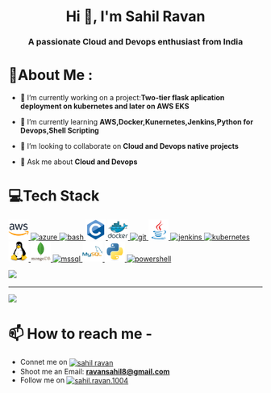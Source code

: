<h1 align="center">Hi 👋, I'm Sahil Ravan</h1>

<h3 align="center">A passionate Cloud and Devops enthusiast from India</h3>

# 💫About Me :
- 🔭 I’m currently working on a project:**Two-tier flask aplication deployment on kubernetes and later on AWS EKS**

- 🌱 I’m currently learning **AWS,Docker,Kunernetes,Jenkins,Python for Devops,Shell Scripting**

- 👯 I’m looking to collaborate on **Cloud and Devops native projects**

- 💬 Ask me about **Cloud and Devops**


# 💻Tech Stack
<p align="left"> <a href="https://aws.amazon.com" target="_blank" rel="noreferrer"> <img src="https://raw.githubusercontent.com/devicons/devicon/master/icons/amazonwebservices/amazonwebservices-original-wordmark.svg" alt="aws" width="40" height="40"/> </a> <a href="https://azure.microsoft.com/en-in/" target="_blank" rel="noreferrer"> <img src="https://www.vectorlogo.zone/logos/microsoft_azure/microsoft_azure-icon.svg" alt="azure" width="40" height="40"/> </a> <a href="https://www.gnu.org/software/bash/" target="_blank" rel="noreferrer"> <img src="https://www.vectorlogo.zone/logos/gnu_bash/gnu_bash-icon.svg" alt="bash" width="40" height="40"/> </a> <a href="https://www.cprogramming.com/" target="_blank" rel="noreferrer"> <img src="https://raw.githubusercontent.com/devicons/devicon/master/icons/c/c-original.svg" alt="c" width="40" height="40"/> </a> <a href="https://www.docker.com/" target="_blank" rel="noreferrer"> <img src="https://raw.githubusercontent.com/devicons/devicon/master/icons/docker/docker-original-wordmark.svg" alt="docker" width="40" height="40"/> </a> <a href="https://git-scm.com/" target="_blank" rel="noreferrer"> <img src="https://www.vectorlogo.zone/logos/git-scm/git-scm-icon.svg" alt="git" width="40" height="40"/> </a> <a href="https://www.java.com" target="_blank" rel="noreferrer"> <img src="https://raw.githubusercontent.com/devicons/devicon/master/icons/java/java-original.svg" alt="java" width="40" height="40"/> </a> <a href="https://www.jenkins.io" target="_blank" rel="noreferrer"> <img src="https://www.vectorlogo.zone/logos/jenkins/jenkins-icon.svg" alt="jenkins" width="40" height="40"/> </a> <a href="https://kubernetes.io" target="_blank" rel="noreferrer"> <img src="https://www.vectorlogo.zone/logos/kubernetes/kubernetes-icon.svg" alt="kubernetes" width="40" height="40"/> </a> <a href="https://www.linux.org/" target="_blank" rel="noreferrer"> <img src="https://raw.githubusercontent.com/devicons/devicon/master/icons/linux/linux-original.svg" alt="linux" width="40" height="40"/> </a> <a href="https://www.mongodb.com/" target="_blank" rel="noreferrer"> <img src="https://raw.githubusercontent.com/devicons/devicon/master/icons/mongodb/mongodb-original-wordmark.svg" alt="mongodb" width="40" height="40"/> </a> <a href="https://www.microsoft.com/en-us/sql-server" target="_blank" rel="noreferrer"> <img src="https://www.svgrepo.com/show/303229/microsoft-sql-server-logo.svg" alt="mssql" width="40" height="40"/> </a> <a href="https://www.mysql.com/" target="_blank" rel="noreferrer"> <img src="https://raw.githubusercontent.com/devicons/devicon/master/icons/mysql/mysql-original-wordmark.svg" alt="mysql" width="40" height="40"/> </a> <a href="https://www.python.org" target="_blank" rel="noreferrer"> <img src="https://raw.githubusercontent.com/devicons/devicon/master/icons/python/python-original.svg" alt="python" width="40" height="40"/> </a> <a href="https://powershell.org/" target="_blank" rel="noreferrer"> <img src="https://camo.githubusercontent.com/ebbef1a6c2a43a4496d8fd5d2aa7755ee7d49e105077505a8815d96ed5c11eb5/68747470733a2f2f70726f66696c696e61746f722e7269736861762e6465762f736b696c6c732d6173736574732f706f7765727368656c6c2e706e67" alt="powershell" width="40" height="40"/> </a> </p>


![](https://github-readme-stats.vercel.app/api/top-langs/?username=RavanSahil21&theme=radical&hide_border=false&include_all_commits=false&count_private=false&layout=compact)

---


[![](https://visitcount.itsvg.in/api?id=RavanSahil21&icon=0&color=0)](https://visitcount.itsvg.in)

 # 📫 How to reach me -
- Connet me on <a href="https://linkedin.com/in/sahil ravan" target="blank"><img align="center" src="https://raw.githubusercontent.com/rahuldkjain/github-profile-readme-generator/master/src/images/icons/Social/linked-in-alt.svg" alt="sahil ravan" height="30" width="40" /></a>
- Shoot me an Email: **ravansahil8@gmail.com**
- Follow me on <a href="https://instagram.com/sahil.ravan.1004" target="blank"><img align="center" src="https://raw.githubusercontent.com/rahuldkjain/github-profile-readme-generator/master/src/images/icons/Social/instagram.svg" alt="sahil.ravan.1004" height="30" width="40" /></a>
